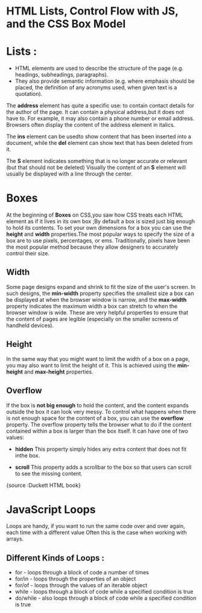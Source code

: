 # HTML Lists, Control Flow with JS, and the CSS Box Model

# Lists :

- HTML elements are used to describe the structure of
the page (e.g. headings, subheadings, paragraphs).
-  They also provide semantic information (e.g. where
emphasis should be placed, the definition of any
acronyms used, when given text is a quotation).

The **address** element has quite a specific use: to contain contact details for the author of the page.
It can contain a physical address,but it does not have to. For example, it may also contain a
phone number or email address.
Browsers often display the
content of the address element in italics.

The **ins** element can be usedto show content that has been inserted into a document, while the **del** element can show text that has been deleted from it.


The **S** element indicates something that is no longer accurate or relevant (but that should not be deleted) Visually the content of an **S** element will usually be displayed with a line through the center.

# Boxes
At the beginning of **Boxes** on CSS,you saw how CSS treats each HTML element as if it lives in its own box ;By default a box is sized just big enough to hold its contents. To set your own dimensions for a box you can use the **height** and **width** properties.The most popular ways to specify the size of a box are to use pixels, percentages, or ems. Traditionally, pixels have been the most popular method because they allow designers to accurately control their size.


## Width
Some page designs expand and shrink to fit the size of the user's screen. In such designs, the **min-width** property specifies the smallest size a box can be
displayed at when the browser window is narrow, and the
**max-width** property indicates the maximum width a box can stretch to when the browser window is wide.
These are very helpful properties to ensure that the content of pages are legible (especially on the smaller screens of handheld devices).

## Height
In the same way that you might want to limit the width of a box on a page, you may also want to limit the height of it. This is achieved using the **min-height**
and **max-height** properties. 


## Overflow 
If the box is **not big enough** to hold the content, and the content expands outside the box it can look very messy. To control what happens when there is not enough space for the content of a box, you can use the **overflow** property. The overflow property tells the
browser what to do if the content contained within a box is larger than the box itself. It can have
one of two values: 

- **hidden** This property simply hides any extra content that does not fit inthe box.
 
- **scroll** This property adds a scrollbar to the box so that users can scroll to see the missing content.

{source :Duckett HTML book}

# JavaScript Loops 
Loops are handy, if you want to run the same code over and over again, each time with a different value Often this is the case when working with arrays.

## Different Kinds of Loops :
- for - loops through a block of code a number of times
- for/in - loops through the properties of an object
- for/of - loops through the values of an iterable object
- while - loops through a block of code while a specified condition is true
- do/while - also loops through a block of code while a specified condition is true





